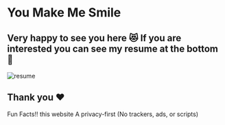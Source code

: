 
# You Make Me Smile

Very happy to see you here 😻
If you are interested you can see my resume at the bottom 🙏
--

![resume](https://i.ibb.co/YLPc7KD/IMG-20220706-004907.jpg)

Thank you ❤
--
Fun Facts!! this website A privacy-first (No trackers, ads, or scripts)
